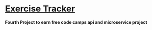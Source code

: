 # [Exercise Tracker](https://www.freecodecamp.org/learn/apis-and-microservices/apis-and-microservices-projects/exercise-tracker)


#### Fourth Project to earn free code camps api and microservice project


